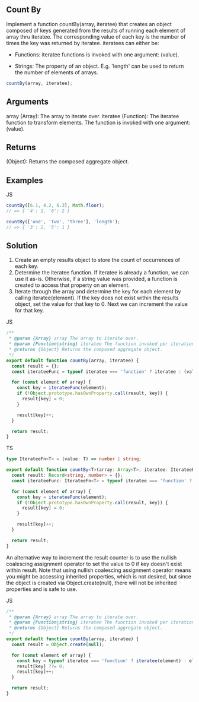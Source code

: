 ## Count By

Implement a function countBy(array, iteratee) that creates an object composed of keys generated from the results of running each element of array thru iteratee. The corresponding value of each key is the number of times the key was returned by iteratee. iteratees can either be:

- Functions: iteratee functions is invoked with one argument: (value).

- Strings: The property of an object. E.g. 'length' can be used to return the number of elements of arrays.

```js
countBy(array, iteratee);
```

## Arguments

array (Array): The array to iterate over.
iteratee (Function): The iteratee function to transform elements. The function is invoked with one argument: (value).

## Returns

(Object): Returns the composed aggregate object.

## Examples

JS

```js
countBy([6.1, 4.2, 6.3], Math.floor);
// => { '4': 1, '6': 2 }

countBy(['one', 'two', 'three'], 'length');
// => { '3': 2, '5': 1 }
```

## Solution

1. Create an empty results object to store the count of occurrences of each key.
2. Determine the iteratee function. If iteratee is already a function, we can use it as-is. Otherwise, if a string value was provided, a function is created to access that property on an element.
3. Iterate through the array and determine the key for each element by calling iteratee(element). If the key does not exist within the results object, set the value for that key to 0. Next we can increment the value for that key.

JS

```js
/**
 * @param {Array} array The array to iterate over.
 * @param {Function|string} iteratee The function invoked per iteration.
 * @returns {Object} Returns the composed aggregate object.
 */
export default function countBy(array, iteratee) {
  const result = {};
  const iterateeFunc = typeof iteratee === 'function' ? iteratee : (value) => value[iteratee];

  for (const element of array) {
    const key = iterateeFunc(element);
    if (!Object.prototype.hasOwnProperty.call(result, key)) {
      result[key] = 0;
    }

    result[key]++;
  }

  return result;
}
```

TS

```ts
type IterateeFn<T> = (value: T) => number | string;

export default function countBy<T>(array: Array<T>, iteratee: IterateeFn<T> | string): Record<string, number> {
  const result: Record<string, number> = {};
  const iterateeFunc: IterateeFn<T> = typeof iteratee === 'function' ? iteratee : (value: any) => value[iteratee];

  for (const element of array) {
    const key = iterateeFunc(element);
    if (!Object.prototype.hasOwnProperty.call(result, key)) {
      result[key] = 0;
    }

    result[key]++;
  }

  return result;
}
```

An alternative way to increment the result counter is to use the nullish coalescing assignment operator to set the value to 0 if key doesn't exist within result. Note that using nullish coalescing assignment operator means you might be accessing inherited properties, which is not desired, but since the object is created via Object.create(null), there will not be inherited properties and is safe to use.

JS

```js
/**
 * @param {Array} array The array to iterate over.
 * @param {Function|string} iteratee The function invoked per iteration.
 * @returns {Object} Returns the composed aggregate object.
 */
export default function countBy(array, iteratee) {
  const result = Object.create(null);

  for (const element of array) {
    const key = typeof iteratee === 'function' ? iteratee(element) : element[iteratee];
    result[key] ??= 0;
    result[key]++;
  }

  return result;
}
```
